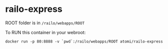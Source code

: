railo-express
==================

ROOT folder is in ```/railo/webapps/ROOT```

To RUN this container in your webroot:


```docker run -p 80:8888 -v `pwd`:/railo/webapps/ROOT atomi/railo-express```
